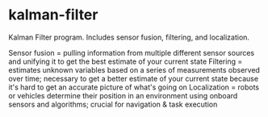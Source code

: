 # kalman-filter
Kalman Filter program. Includes sensor fusion, filtering, and localization.

Sensor fusion = pulling information from multiple different sensor sources and unifying it to get the best estimate of your current state
Filtering = estimates unknown variables based on a series of measurements observed over time; necessary to get a better estimate of your current state because it's hard to get an accurate picture of what's going on
Localization = robots or vehicles determine their position in an environment using onboard sensors and algorithms; crucial for navigation & task execution
